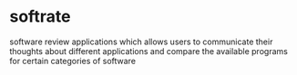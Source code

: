 # softrate
software review applications which allows users to communicate their thoughts about different applications and compare the available programs for certain categories of software
